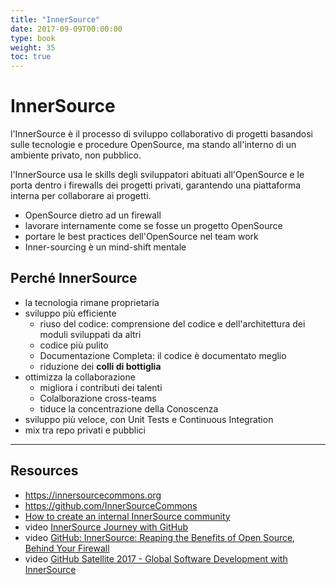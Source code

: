 ```yaml
---
title: "InnerSource"
date: 2017-09-09T00:00:00
type: book
weight: 35
toc: true
---
```

# InnerSource
l'InnerSource è il processo di sviluppo collaborativo di progetti basandosi sulle tecnologie e procedure OpenSource, ma stando all'interno di un ambiente privato, non pubblico.

l'InnerSource usa le skills degli sviluppatori abituati all'OpenSource e le porta dentro i firewalls dei progetti privati, garantendo una piattaforma interna per collaborare ai progetti.

- OpenSource dietro ad un firewall
- lavorare internamente come se fosse un progetto OpenSource
- portare le best practices dell'OpenSource nel team work
- Inner-sourcing è un mind-shift mentale

## Perché InnerSource
- la tecnologia rimane proprietaria
- sviluppo più efficiente
  - riuso del codice: comprensione del codice e dell'architettura dei moduli sviluppati da altri
  - codice più pulito
  - Documentazione Completa: il codice è documentato meglio
  - riduzione dei **colli di bottiglia**
- ottimizza la  collaborazione
  - migliora i contributi dei talenti
  - Colalborazione cross-teams
  - tiduce la concentrazione della Conoscenza
 - sviluppo più veloce, con Unit Tests e Continuous Integration
- mix tra repo privati e pubblici

---
## Resources
- <https://innersourcecommons.org>
- <https://github.com/InnerSourceCommons>
- [How to create an internal InnerSource community](https://opensource.com/life/16/11/create-internal-innersource-community)
- video [InnerSource Journey with GitHub](https://www.youtube.com/watch?v=MhhBi7o9z90)
- video [GitHub: InnerSource: Reaping the Benefits of Open Source, Behind Your Firewall](https://www.youtube.com/watch?v=sDKN-xyqcNc)
- video [GitHub Satellite 2017 - Global Software Development with InnerSource](https://www.youtube.com/watch?v=64gaATwzXvE)
